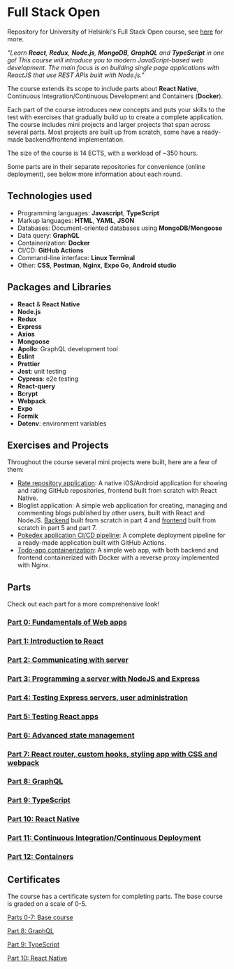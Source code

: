 # Full Stack Open

Repository for University of Helsinki's Full Stack Open course, see [here](https://fullstackopen.com/en/) for more.

*"Learn **React**, **Redux**, **Node.js**, **MongoDB**, **GraphQL** and **TypeScript** in one go! This course will introduce you to modern JavaScript-based web development. The main focus is on building single page applications with ReactJS that use REST APIs built with Node.js."*

The course extends its scope to include parts about **React Native**, Continuous Integration/Continuous Development and Containers (**Docker**).

Each part of the course introduces new concepts and puts your skills to the test with exercises that gradually build up to create a complete application. The course includes mini projects and larger projects that span across several parts. Most projects are built up from scratch, some have a ready-made backend/frontend implementation. 

The size of the course is 14 ECTS, with a workload of ~350 hours.

Some parts are in their separate repositories for convenience (online deployment), see below more information about each round. 

## Technologies used

- Programming languages: **Javascript**, **TypeScript**
- Markup languages: **HTML**, **YAML**, **JSON**
- Databases: Document-oriented databases using **MongoDB/Mongoose**
- Data query: **GraphQL**
- Containerization: **Docker**
- CI/CD: **GitHub Actions**
- Command-line interface: **Linux Terminal**
- Other: **CSS**, **Postman**, **Nginx**, **Expo Go**, **Android studio**

## Packages and Libraries

- **React** & **React Native**
- **Node.js**
- **Redux**
- **Express**
- **Axios**
- **Mongoose**
- **Apollo**: GraphQL development tool
- **Eslint**
- **Prettier**
- **Jest**: unit testing
- **Cypress**: e2e testing
- **React-query**
- **Bcrypt**
- **Webpack**
- **Expo**
- **Formik**
- **Dotenv**: environment variables

## Exercises and Projects

Throughout the course several mini projects were built, here are a few of them:

- [Rate repository application](https://github.com/Artt2/rate-repository-app): A native iOS/Android application for showing and rating GitHub repositories, frontend built from scratch with React Native. 
- Bloglist application: A simple web application for creating, managing and commenting blogs published by other users, built with React and NodeJS. [Backend](https://github.com/Artt2/Full-Stack-open/tree/main/part4) built from scratch in part 4 and [frontend](https://github.com/Artt2/Full-Stack-open/tree/main/part5) built from scratch in part 5 and part 7.
- [Pokedex application CI/CD pipeline](https://github.com/Artt2/full-stack-open-pokedex): A complete deployment pipeline for a ready-made application built with GitHub Actions.
- [Todo-app containerization](https://github.com/Artt2/Full-Stack-open/tree/main/part12): A simple web app, with both backend and frontend containerized with Docker with a reverse proxy implemented with Nginx.

## Parts

Check out each part for a more comprehensive look!

### [Part 0: Fundamentals of Web apps](https://github.com/Artt2/Full-Stack-open/tree/main/part0)

### [Part 1: Introduction to React](https://github.com/Artt2/Full-Stack-open/tree/main/part1)

### [Part 2: Communicating with server](https://github.com/Artt2/Full-Stack-open/tree/main/part2)

### [Part 3: Programming a server with NodeJS and Express](https://github.com/Artt2/Full-Stack-open-part3)

### [Part 4: Testing Express servers, user administration](https://github.com/Artt2/Full-Stack-open/tree/main/part4)

### [Part 5: Testing React apps](https://github.com/Artt2/Full-Stack-open/tree/main/part5)

### [Part 6: Advanced state management](https://github.com/Artt2/Full-Stack-open/tree/main/part6)

### [Part 7: React router, custom hooks, styling app with CSS and webpack](https://github.com/Artt2/Full-Stack-open/tree/main/part7)

### [Part 8: GraphQL](https://github.com/Artt2/Full-Stack-open/tree/main/part8)

### [Part 9: TypeScript](https://github.com/Artt2/Full-Stack-open/tree/main/part9)

### [Part 10: React Native](https://github.com/Artt2/rate-repository-app)

### [Part 11: Continuous Integration/Continuous Deployment](https://github.com/Artt2/full-stack-open-pokedex)

### [Part 12: Containers](https://github.com/Artt2/Full-Stack-open/tree/main/part12)

## Certificates

The course has a certificate system for completing parts. The base course is graded on a scale of 0-5.

[Parts 0-7: Base course](https://studies.cs.helsinki.fi/stats/api/certificate/fullstackopen/en/b60651cf4ead1e420318edf844130c1f)

[Part 8: GraphQL](https://studies.cs.helsinki.fi/stats/api/certificate/fs-graphql/en/7b3348c93f67d1b661d2ceac10834b06)

[Part 9: TypeScript](https://studies.cs.helsinki.fi/stats/api/certificate/fs-typescript/en/db81b54a98e26bb09d774a1d5dea2764)

[Part 10: React Native](https://studies.cs.helsinki.fi/stats/api/certificate/fs-react-native-2020/en/a2fb4fca861dd513d6882a34bed4c134)